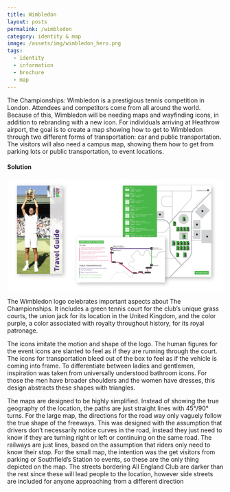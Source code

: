 ```yaml
---
title: Wimbledon
layout: posts
permalink: /wimbledon
category: identity & map
image: /assets/img/wimbledon_hero.png
tags:
  - identity
  - information
  - brochure
  - map
---
```

The Championships: Wimbledon is a prestigious tennis competition in London.
Attendees and competitors come from all around the world. Because of this, Wimbledon
will be needing maps and wayfinding icons, in addition to rebranding with a new icon.
For individuals arriving at Heathrow airport, the goal is to create a map showing how
to get to Wimbledon through two different forms of transportation: car and public
transportation. The visitors will also need a campus map, showing them how to get from
parking lots or public transportation, to event locations.

#### Solution

![](/assets/img/wimbledon_design.png)

The Wimbledon logo celebrates important aspects about The
Championships. It includes a green tennis court for the club’s
unique grass courts, the union jack for its location in the United
Kingdom, and the color purple, a color associated with royalty
throughout history, for its royal patronage.

The icons imitate the motion and shape of the logo. The human
figures for the event icons are slanted to feel as if they are
running through the court. The icons for transportation bleed
out of the box to feel as if the vehicle is coming into frame. To
differentiate between ladies and gentlemen, inspiration was
taken from universally understood bathroom icons. For those the
men have broader shoulders and the women have dresses, this
design abstracts these shapes with triangles.

The maps are designed to be highly simplified. Instead of
showing the true geography of the location, the paths are just
straight lines with 45°/90° turns. For the large map, the directions
for the road way only vaguely follow the true shape of the
freeways. This was designed with the assumption that drivers
don’t necessarily notice curves in the road, instead they just
need to know if they are turning right or left or continuing on the
same road. The railways are just lines, based on the assumption
that riders only need to know their stop. For the small map, the
intention was the get visitors from parking or Southfield’s Station
to events, so these are the only thing depicted on the map. The
streets bordering All England Club are darker than the rest since
these will lead people to the location, however side streets are
included for anyone approaching from a different direction
